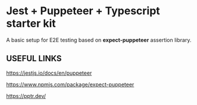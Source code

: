 # Jest + Puppeteer + Typescript starter kit

A basic setup for E2E testing based on **expect-puppeteer** assertion library.

## USEFUL LINKS

https://jestjs.io/docs/en/puppeteer

https://www.npmjs.com/package/expect-puppeteer

https://pptr.dev/
